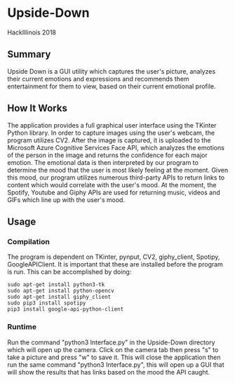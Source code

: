 # Upside-Down
HackIllinois 2018

## Summary
Upside Down is a GUI utility which captures the user's picture, analyzes their current emotions and expressions and recommends them entertainment for them to view, based on their current emotional profile.

## How It Works
The application provides a full graphical user interface using the TKinter Python library. In order to capture images using the user's webcam, the program utilizes CV2. After the image is captured, it is uploaded to the Microsoft Azure Cognitive Services Face API, which analyzes the emotions of the person in the image and returns the confidence for each major emotion. The emotional data is then interpreted by our program to determine the mood that the user is most likely feeling at the moment. Given this mood, our program utilizes numerous third-party APIs to return links to content which would correlate with the user's mood. At the moment, the Spotify, Youtube and Giphy APIs are used for returning music, videos and GIFs which line up with the user's mood.

## Usage
### Compilation
The program is dependent on TKinter, pynput, CV2, giphy_client, Spotipy, GoogleAPIClient. It is important that these are installed before the program is run. This can be accomplished by doing:
```
sudo apt-get install python3-tk
sudo apt-get install python-opencv 
sudo apt-get install giphy_client 
sudo pip3 install spotipy 
pip3 install google-api-python-client
```
### Runtime
Run the command "python3 Interface.py" in the Upside-Down directory which will open up the camera. Click on the camera tab then press "s" to take a picture and press "w" to save it. This will close the application then run the same command "python3 Interface.py", this will open up a GUI that will show the results that has links based on the mood the API caught. 
